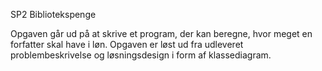 SP2 Bibliotekspenge

Opgaven går ud på at skrive et program, der kan beregne, hvor meget en forfatter skal have i løn.
Opgaven er løst ud fra udleveret problembeskrivelse og løsningsdesign i form af klassediagram.
